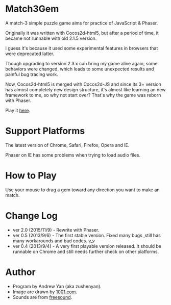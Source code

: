 Match3Gem
=========
A match-3 simple puzzle game aims for practice of JavaScript & Phaser.

Originally it was written with Cocos2d-html5, but after a period of time, it became not runnable with old 2.1.5 version.

I guess it's because it used some experimental features in browsers that were deprecated latter.

Though upgrading to version 2.3.x can bring my game alive again, some behaviors were changed, which leads to some unexpected results and painful bug tracing work.

Now, Cocos2d-html5 is merged with Cocos2d-JS and since its 3+ version has almost completely new design structure, it's almost like learning an new framework to me, so why not start over? That's why the game was reborn with Phaser.

Play it [here](http://zushenyan.github.io/Match3Gem/dist/html/index.html).

Support Platforms
===
The latest version of Chrome, Safari, Firefox, Opera and IE.

Phaser on IE has some problems when trying to load audio files.

How to Play
===
Use your mouse to drag a gem toward any direction you want to make an match.

Change Log
===
* ver 2.0 (2015/11/9) - Rewrite with Phaser.
* ver 0.5 (2013/9/6) - The first stable version. Fixed many bugs ,still has many workarounds and bad codes. v_v
* ver 0.4 (2013/9/4) - A very first playable version released. It should be runnable on Chrome and still needs further check on other platforms.

Author
===
* Program by Andrew Yan (aka zushenyan).
* Image are drawn by [1001.com](http://1001.com).
* Sounds are from [freesound](http://www.freesound.org).
